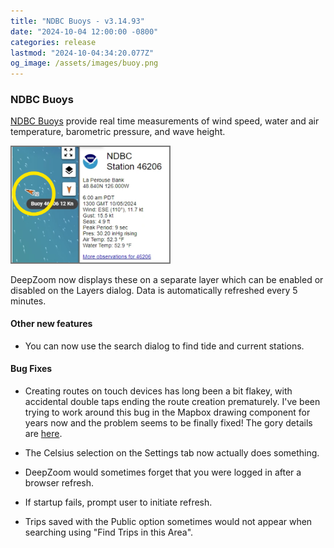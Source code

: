 ```yaml
---
title: "NDBC Buoys - v3.14.93"
date: "2024-10-04 12:00:00 -0800"
categories: release 
lastmod: "2024-10-04:34:20.077Z"
og_image: /assets/images/buoy.png
---
```


### NDBC Buoys

[NDBC Buoys](https://www.ndbc.noaa.gov/) provide real time measurements of wind speed, water and air temperature, barometric pressure, and wave height. 

<img src="/assets/images/buoy.png"  width="50%" style="border: 2px solid #777;"/>

DeepZoom now displays these on a separate layer which can be enabled or disabled on the Layers dialog. Data is automatically refreshed every 5 minutes.


#### Other new features

- You can now use the search dialog to find tide and current stations.


#### Bug Fixes

- Creating routes on touch devices has long been a bit flakey, with accidental double taps ending the route creation prematurely.
I've been trying to work around this bug in the Mapbox drawing component for years now and the problem seems to be finally fixed!
The gory details are [here](https://github.com/mapbox/mapbox-gl-draw/issues/1212). 

- The Celsius selection on the Settings tab now actually does something.

- DeepZoom would sometimes forget that you were logged in after a browser refresh.

- If startup fails, prompt user to initiate refresh.

- Trips saved with the Public option sometimes would not appear when searching using "Find Trips in this Area".

